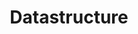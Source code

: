 ---
layout: list
title: Datastructure
slug: datastructrue
category: study # 어느 메뉴 밑으로?
menu: false
order: 2
---